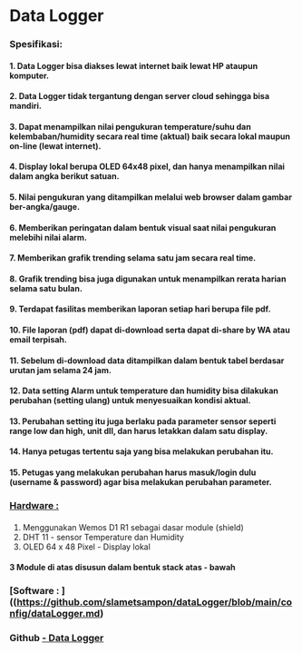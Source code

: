 # Data Logger
### Spesifikasi:

#### 1. Data Logger bisa diakses lewat internet baik lewat HP ataupun komputer.
#### 2. Data Logger tidak tergantung dengan server cloud sehingga bisa mandiri.
#### 3. Dapat menampilkan nilai pengukuran temperature/suhu dan kelembaban/humidity secara real time (aktual) baik secara lokal maupun on-line (lewat internet).
#### 4. Display lokal berupa OLED 64x48 pixel, dan hanya menampilkan nilai dalam angka berikut satuan.
#### 5. Nilai pengukuran yang ditampilkan melalui web browser dalam gambar ber-angka/gauge.
#### 6. Memberikan peringatan dalam bentuk visual saat nilai pengukuran melebihi nilai alarm.
#### 7. Memberikan grafik trending selama satu jam secara real time.
#### 8. Grafik trending bisa juga digunakan untuk menampilkan rerata harian selama satu bulan.
#### 9. Terdapat fasilitas memberikan laporan setiap hari berupa file pdf.
#### 10. File laporan (pdf) dapat di-download serta dapat di-share by WA atau email terpisah.
#### 11. Sebelum di-download data ditampilkan dalam bentuk tabel berdasar urutan jam selama 24 jam.
#### 12. Data setting Alarm untuk temperature dan humidity bisa dilakukan perubahan (setting ulang) untuk menyesuaikan kondisi aktual.
#### 13. Perubahan setting itu juga berlaku pada parameter sensor seperti range low dan high, unit dll, dan harus letakkan dalam satu display.
#### 14. Hanya petugas tertentu saja yang bisa melakukan perubahan itu.
#### 15. Petugas yang melakukan perubahan harus masuk/login dulu (username & password) agar bisa melakukan perubahan parameter.
### [Hardware : ](https://github.com/slametsampon/dataLogger/blob/main/images/dataLogger.jpg)

#### 
1. Menggunakan Wemos D1 R1 sebagai dasar module (shield)
2. DHT 11 - sensor Temperature dan Humidity
3. OLED 64 x 48 Pixel - Display lokal

#### 3 Module di atas disusun dalam bentuk stack atas - bawah

### [Software : ]((https://github.com/slametsampon/dataLogger/blob/main/config/dataLogger.md)

### Github [  - Data Logger](https://github.com/slametsampon/dataLogger)